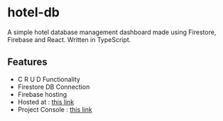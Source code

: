 # hotel-db

A simple hotel database management dashboard made using Firestore, Firebase and React.
Written in TypeScript.

## Features

- C R U D Functionality
- Firestore DB Connection
- Firebase hosting
- Hosted at : [this link](https://hotel-db-5781d.web.app)
- Project Console : [this link](https://console.firebase.google.com/project/hotel-db-5781d/overview)
